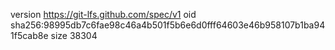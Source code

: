 version https://git-lfs.github.com/spec/v1
oid sha256:98995db7c6fae98c46a4b501f5b6e6d0fff64603e46b958107b1ba941f5cab8e
size 38304
